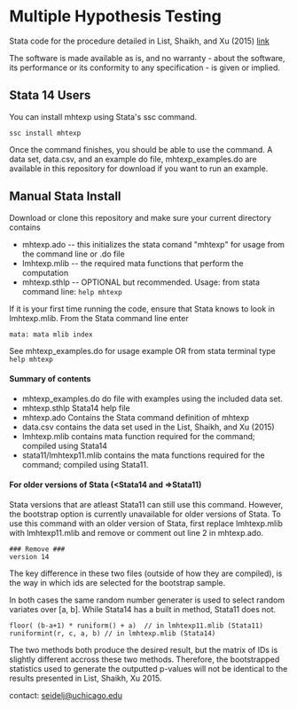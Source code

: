 # Multiple Hypothesis Testing
Stata code for the procedure detailed in List, Shaikh, and Xu (2015)
[link](https://ideas.repec.org/p/feb/artefa/00402.html)

The software is made available as is, and no warranty - about the software, its performance or its conformity to any specification - is given or implied. 

## Stata 14 Users
You can install mhtexp using Stata's ssc command.
```
ssc install mhtexp
```

Once the command finishes, you should be able to use the command.  A data set, data.csv, and an example do file, mhtexp_examples.do are available in this repository for download if you want to run an example.


## Manual Stata Install 
Download or clone this repository and make sure your current directory contains
* mhtexp.ado -- this initializes the stata comand "mhtexp" for usage from the command line or .do file
* lmhtexp.mlib -- the required mata functions that perform the computation
* mhtexp.sthlp -- OPTIONAL but recommended.  Usage: from stata command line: `help mhtexp`

If it is your first time running the code, ensure that Stata knows to look in lmhtexp.mlib. From the Stata command line enter
```
mata: mata mlib index
```


See mhtexp_examples.do for usage example OR from stata terminal type `help mhtexp`


#### Summary of contents

* mhtexp_examples.do do file with examples using the included data set.
* mhtexp.sthlp  Stata14 help file
* mhtexp.ado Contains the Stata command definition of mhtexp
* data.csv contains the data set used in the List, Shaikh, and Xu (2015)
* lmhtexp.mlib contains mata function required for the command; compiled using Stata14
* stata11/lmhtexp11.mlib contains the mata functions required for the command; compiled using Stata11.

#### For older versions of Stata (<Stata14 and =>Stata11)
Stata versions that are atleast Stata11 can still use this command.  However, the bootstrap option is currently unavailable for older versions of Stata.  To use this command with an older version of Stata, first replace lmhtexp.mlib with lmhtexp11.mlib and remove or comment out line 2 in mhtexp.ado.

```
### Remove ###
version 14
```

The key difference in these two files (outside of how they are compiled), is the way in which ids are selected for the bootstrap sample.

In both cases the same random number generater is used to select random variates over [a, b].  While Stata14 has a built in method, Stata11 does not.
```
floor( (b-a+1) * runiform() + a)  // in lmhtexp11.mlib (Stata11)
runiformint(r, c, a, b) // in lmhtexp.mlib (Stata14)
```
The two methods both produce the desired result, but the matrix of IDs is slightly different accross these two methods.  Therefore, the bootstrapped statistics used to generate the outputted p-values will not be identical to the results presented in List, Shaikh, Xu 2015.


contact: seidelj@uchicago.edu

